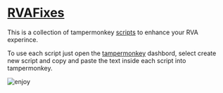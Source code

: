 # [RVAFixes](https://rvafixes.tk/Downloads)
This is a collection of tampermonkey [scripts](https://github.com/Binkers-Gaming/RVAFixes.tk/tree/main/Scripts) to enhance your RVA experince.

To use each script just open the [tampermonkey](https://chrome.google.com/webstore/detail/tampermonkey/dhdgffkkebhmkfjojejmpbldmpobfkfo) dashbord, select create new script and copy and paste the text inside each script into tampermonkey.

![enjoy](https://media.tenor.com/kFMJ0SGxEaIAAAAC/enjoy-toast.gif)
